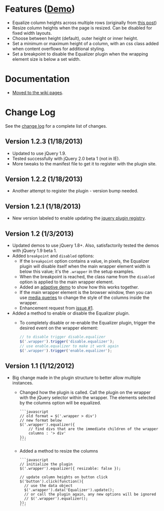 # Features ([Demo](http://css-tricks.github.com/Equalizer/))

* Equalize column heights across multiple rows (originally from [this post](http://css-tricks.com/8401-equal-height-blocks-in-rows/))
* Resize column heights when the page is resized. Can be disabled for fixed width layouts.
* Choose between height (default), outer height or inner height.
* Set a minimum or maximum height of a column, with an css class added when content overflows for additional styling.
* Set a breakpoint to disable the Equalizer plugin when the wrapping element size is below a set width.

# Documentation

* [Moved to the wiki pages](https://github.com/CSS-Tricks/Equalizer/wiki).

# Change Log

See the [change log](https://github.com/CSS-Tricks/Equalizer/wiki/Change) for a complete list of changes.

## Version 1.2.3 (1/18/2013)

* Updated to use jQuery 1.9.
* Tested successfully with jQuery 2.0 beta 1 (not in IE).
* More tweaks to the manifest file to get it to register with the plugin site.

## Version 1.2.2 (1/18/2013)

* Another attempt to register the plugin - version bump needed.

## Version 1.2.1 (1/18/2013)

* New version labeled to enable updating the [jquery plugin registry](http://plugins.jquery.com/).

## Version 1.2 (1/3/2013)

* Updated demos to use jQuery 1.8+. Also, satisfactorily tested the demos with jQuery 1.9 beta 1.
* Added `breakpoint` and `disabled` options:
  * If the `breakpoint` option contains a value, in pixels, the Equalizer plugin will disable itself when the main wrapper element width is below this value; it's the `.wrapper` in the setup examples.
  * When the breakpoint is reached, the class name from the `disabled` option is applied to the main wrapper element.
  * Added an [adaptive demo](http://css-tricks.github.com/Equalizer/adaptive.html) to show how this works together.
  * If the main wrapper element is the browser window, then you can use [media queries](http://css-tricks.com/css-media-queries/) to change the style of the columns inside the wrapper.
  * Enhancement request from [issue #1](https://github.com/CSS-Tricks/Equalizer/issues/1).
* Added a method to enable or disable the Equalizer plugin.
  * To completely disable or re-enable the Equalizer plugin, trigger the desired event on the wrapper element:

    ```javascript
    // to disable trigger disable.equalizer
    $('.wrapper').trigger('disable.equalizer');
    // use enable.equalizer to make it work again
    $('.wrapper').trigger('enable.equalizer');
    ```

## Version 1.1 (1/12/2012)

* Big change made in the plugin structure to better allow multiple instances.
  * Changed how the plugin is called. Call the plugin on the wrapper with the jQuery selector within the wrapper. The elements selected by the columns option will be equalized.

		```javascript
		// old format = $('.wrapper > div')
		// new format below
		$('.wrapper').equalizer({
			// find divs that are the immediate children of the wrapper
			columns : '> div'
		});
		```

  * Added a method to resize the columns

		```javascript
		// initialize the plugin
		$('.wrapper').equalizer({ resizable: false });

		// update column heights on button click
		$('button').click(function(){
		  // use the data object
		  $('.wrapper').data('Equalizer').update();
		  // or call the plugin again, any new options will be ignored
		  // $('.wrapper').equalizer();
		});
		```
